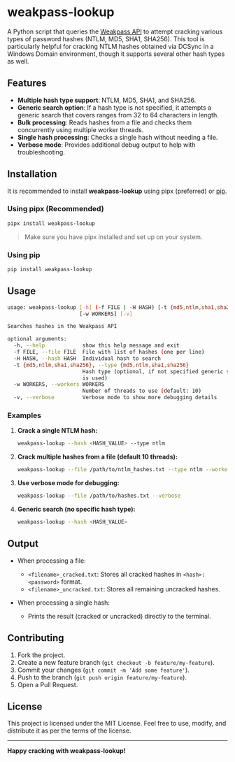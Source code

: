 # weakpass-lookup

A Python script that queries the [Weakpass API](https://weakpass.com/api) to attempt cracking various types of password hashes (NTLM, MD5, SHA1, SHA256). This tool is particularly helpful for cracking NTLM hashes obtained via DCSync in a Windows Domain environment, though it supports several other hash types as well.

## Features

- **Multiple hash type support**: NTLM, MD5, SHA1, and SHA256.
- **Generic search option**: If a hash type is not specified, it attempts a generic search that covers ranges from 32 to 64 characters in length.
- **Bulk processing**: Reads hashes from a file and checks them concurrently using multiple worker threads.
- **Single hash processing**: Checks a single hash without needing a file.
- **Verbose mode**: Provides additional debug output to help with troubleshooting.

## Installation

It is recommended to install **weakpass-lookup** using pipx (preferred) or [pip](https://pip.pypa.io/en/stable/).

### Using pipx (Recommended)

```sh
pipx install weakpass-lookup
```

> Make sure you have pipx installed and set up on your system.

### Using pip

```sh
pip install weakpass-lookup
```

## Usage

```sh
usage: weakpass-lookup [-h] (-f FILE | -H HASH) [-t {md5,ntlm,sha1,sha256}]
                       [-w WORKERS] [-v]

Searches hashes in the Weakpass API

optional arguments:
  -h, --help            show this help message and exit
  -f FILE, --file FILE  File with list of hashes (one per line)
  -H HASH, --hash HASH  Individual hash to search
  -t {md5,ntlm,sha1,sha256}, --type {md5,ntlm,sha1,sha256}
                        Hash type (optional, if not specified generic search
                        is used)
  -w WORKERS, --workers WORKERS
                        Number of threads to use (default: 10)
  -v, --verbose         Verbose mode to show more debugging details
```

### Examples

1. **Crack a single NTLM hash:**
    
    ```sh
    weakpass-lookup --hash <HASH_VALUE> --type ntlm
	  ```
    
2. **Crack multiple hashes from a file (default 10 threads):**
    
    ```sh
    weakpass-lookup --file /path/to/ntlm_hashes.txt --type ntlm --workers 10
	  ```
    
3. **Use verbose mode for debugging:**
    
    ```sh
    weakpass-lookup --file /path/to/hashes.txt --verbose
	  ```
    
4. **Generic search (no specific hash type):**
    
    ```sh
    weakpass-lookup --hash <HASH_VALUE>
	  ```

## Output

- When processing a file:
    
    - `<filename>_cracked.txt`: Stores all cracked hashes in `<hash>:<password>` format.
    - `<filename>_uncracked.txt`: Stores all remaining uncracked hashes.
- When processing a single hash:
    
    - Prints the result (cracked or uncracked) directly to the terminal.

## Contributing

1. Fork the project.
2. Create a new feature branch (`git checkout -b feature/my-feature`).
3. Commit your changes (`git commit -m 'Add some feature'`).
4. Push to the branch (`git push origin feature/my-feature`).
5. Open a Pull Request.

## License

This project is licensed under the MIT License. Feel free to use, modify, and distribute it as per the terms of the license.

---

**Happy cracking with weakpass-lookup!**
